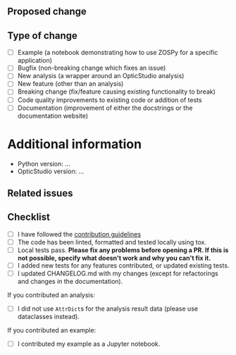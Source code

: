 <!--
  Thanks a lot for contributing to our project!
  Please, do not remove any text from this template (unless instructed otherwise).
-->

## Proposed change
<!--
  What did you change and why did you change it?
-->

## Type of change
<!--
  What type of change does your PR introduce to ZOSPy?
-->

- [ ] Example (a notebook demonstrating how to use ZOSPy for a specific application)
- [ ] Bugfix (non-breaking change which fixes an issue)
- [ ] New analysis (a wrapper around an OpticStudio analysis)
- [ ] New feature (other than an analysis)
- [ ] Breaking change (fix/feature causing existing functionality to break)
- [ ] Code quality improvements to existing code or addition of tests
- [ ] Documentation (improvement of either the docstrings or the documentation website)

# Additional information
<!--
  We would like to know which versions of Python and OpticStudio you are running.
  This helps us to keep the compatibility section in our documentation updated.
  
  Please list all Python versions you used to test your changes. The unit tests will
  automatically try to test all currently supported Python versions. If you would like
  to do us a favor, install all necessary Python versions on your system. This helps
  us to ensure compatibility and detect any problems we might not be able to detect
  on our own systems. This makes your contribution even more valuable!
-->

- Python version: ...
- OpticStudio version: ...

## Related issues
<!--
  Please list any issues, discussions or pull requests related to this pull request.
-->

## Checklist
<!--
  Tick all boxes that apply. 
-->

- [ ] I have followed the [contribution guidelines][contribution-guidelines]
- [ ] The code has been linted, formatted and tested locally using tox.
- [ ] Local tests pass. **Please fix any problems before opening a PR. If this is not possible, specify what doesn't work and why you can't fix it.**
- [ ] I added new tests for any features contributed, or updated existing tests.
- [ ] I updated CHANGELOG.md with my changes (except for refactorings and changes in the documentation).

If you contributed an analysis:

- [ ] I did not use `AttrDict`s for the analysis result data (please use dataclasses instead).

If you contributed an example:

- [ ] I contributed my example as a Jupyter notebook.
    <!--
    This is important, because it allows users to see the results without
    executing the complete example.
    -->

<!--
  Thanks again for your contribution! We will look into it soon.
  Meanwhile, here are some useful resources that will help you to improve
  the quality of your contribution:
-->
[contribution-guidelines]: https://github.com/MREYE-LUMC/ZOSPy/blob/main/CONTRIBUTING.md
[unittest-instructions]: https://github.com/MREYE-LUMC/ZOSPy/blob/main/tests/README.md
[numpydoc]: https://numpydoc.readthedocs.io/en/latest/format.html
